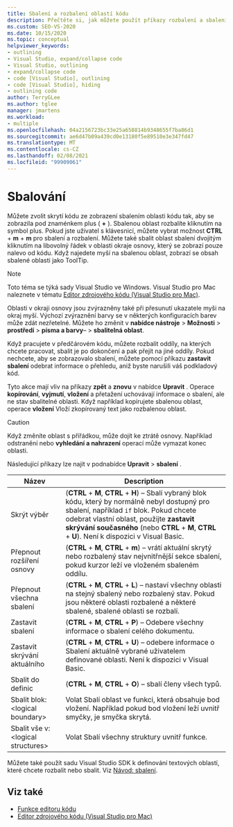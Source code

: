 ```yaml
---
title: Sbalení a rozbalení oblastí kódu
description: Přečtěte si, jak můžete použít příkazy rozbalení a sbalení pro práci v režimu osnovy v aplikaci Visual Studio.
ms.custom: SEO-VS-2020
ms.date: 10/15/2020
ms.topic: conceptual
helpviewer_keywords:
- outlining
- Visual Studio, expand/collapse code
- Visual Studio, outlining
- expand/collapse code
- code [Visual Studio], outlining
- code [Visual Studio], hiding
- outlining code
author: TerryGLee
ms.author: tglee
manager: jmartens
ms.workload:
- multiple
ms.openlocfilehash: 04a2156723bc33e25a658814b9348655f7ba86d1
ms.sourcegitcommit: ae6d47b09a439cd0e13180f5e89510e3e347fd47
ms.translationtype: MT
ms.contentlocale: cs-CZ
ms.lasthandoff: 02/08/2021
ms.locfileid: "99909061"
---
```

# <a name="outlining"></a>Sbalování

Můžete zvolit skrytí kódu ze zobrazení sbalením oblasti kódu tak, aby se zobrazila pod znaménkem plus ( **+** ). Sbalenou oblast rozbalíte kliknutím na symbol plus. Pokud jste uživatel s klávesnicí, můžete vybrat možnost **CTRL** + **m** + **m** pro sbalení a rozbalení. Můžete také sbalit oblast sbalení dvojitým kliknutím na libovolný řádek v oblasti okraje osnovy, který se zobrazí pouze nalevo od kódu. Když najedete myší na sbalenou oblast, zobrazí se obsah sbalené oblasti jako ToolTip.

> [!NOTE]
> Toto téma se týká sady Visual Studio ve Windows. Visual Studio pro Mac naleznete v tématu [Editor zdrojového kódu (Visual Studio pro Mac)](/visualstudio/mac/source-editor).

Oblasti v okraji osnovy jsou zvýrazněny také při přesunutí ukazatele myši na okraj myší. Výchozí zvýraznění barvy se v některých konfiguracích barev může zdát nezřetelné. Můžete ho změnit v **nabídce nástroje**  >  **Možnosti**  >  **prostředí**  >  **písma a barvy**–  >  **sbalitelná oblast**.

Když pracujete v předčárovém kódu, můžete rozbalit oddíly, na kterých chcete pracovat, sbalit je po dokončení a pak přejít na jiné oddíly. Pokud nechcete, aby se zobrazovalo sbalení, můžete pomocí příkazu **zastavit sbalení** odebrat informace o přehledu, aniž byste narušili váš podkladový kód.

Tyto akce mají vliv na příkazy **zpět** a **znovu** v nabídce **Upravit** . Operace **kopírování**, **vyjmutí**, **vložení** a přetažení uchovávají informace o sbalení, ale ne stav sbalitelné oblasti. Když například kopírujete sbalenou oblast, operace **vložení** Vloží zkopírovaný text jako rozbalenou oblast.

> [!CAUTION]
> Když změníte oblast s přířádkou, může dojít ke ztrátě osnovy. Například odstranění nebo **vyhledání a nahrazení** operací může vymazat konec oblasti.

Následující příkazy lze najít v podnabídce **Upravit**  >  **sbalení** .

|Název|Description|
|-|-|
|Skrýt výběr|(**CTRL** + **M**, **CTRL** + **H**) – Sbalí vybraný blok kódu, který by normálně nebyl dostupný pro sbalení, například `if` blok. Pokud chcete odebrat vlastní oblast, použijte **zastavit skrývání současného** (nebo **CTRL** + **M**, **CTRL** + **U**). Není k dispozici v Visual Basic.|
|Přepnout rozšíření osnovy| (**CTRL** + **M**, **CTRL** + **m**) – vrátí aktuální skrytý nebo rozbalený stav nejvnitřnější sekce sbalení, pokud kurzor leží ve vloženém sbaleném oddílu.|
|Přepnout všechna sbalení|(**CTRL** + **M**, **CTRL** + **L**) – nastaví všechny oblasti na stejný sbalený nebo rozbalený stav. Pokud jsou některé oblasti rozbalené a některé sbalené, sbalené oblasti se rozbalí.|
|Zastavit sbalení|(**CTRL** + **M**, **CTRL** + **P**) – Odebere všechny informace o sbalení celého dokumentu.|
|Zastavit skrývání aktuálního|(**CTRL** + **M**, **CTRL** + **U**) – odebere informace o Sbalení aktuálně vybrané uživatelem definované oblasti. Není k dispozici v Visual Basic.|
|Sbalit do definic|(**CTRL** + **M**, **CTRL** + **O**) – sbalí členy všech typů.|
|Sbalit blok:\<logical boundary>|Volat Sbalí oblast ve funkci, která obsahuje bod vložení. Například pokud bod vložení leží uvnitř smyčky, je smyčka skrytá.|
|Sbalit vše v: \<logical structures>|Volat Sbalí všechny struktury uvnitř funkce.|

Můžete také použít sadu Visual Studio SDK k definování textových oblastí, které chcete rozbalit nebo sbalit. Viz [Návod: sbalení](../extensibility/walkthrough-outlining.md).

## <a name="see-also"></a>Viz také

- [Funkce editoru kódu](../ide/writing-code-in-the-code-and-text-editor.md)
- [Editor zdrojového kódu (Visual Studio pro Mac)](/visualstudio/mac/source-editor)
